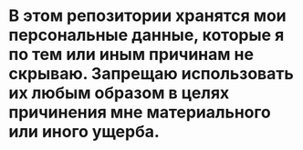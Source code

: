 # В этом репозитории хранятся мои персональные данные, которые я по тем или иным причинам не скрываю. Запрещаю использовать их любым образом в целях причинения мне материального или иного ущерба. 
